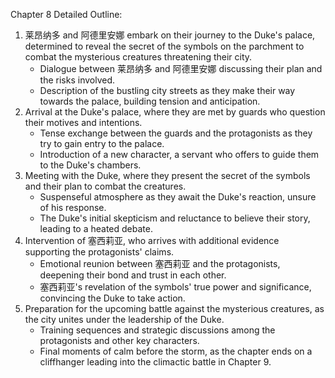 Chapter 8 Detailed Outline:
1. 莱昂纳多 and 阿德里安娜 embark on their journey to the Duke's palace, determined to reveal the secret of the symbols on the parchment to combat the mysterious creatures threatening their city.
   - Dialogue between 莱昂纳多 and 阿德里安娜 discussing their plan and the risks involved.
   - Description of the bustling city streets as they make their way towards the palace, building tension and anticipation.
2. Arrival at the Duke's palace, where they are met by guards who question their motives and intentions.
   - Tense exchange between the guards and the protagonists as they try to gain entry to the palace.
   - Introduction of a new character, a servant who offers to guide them to the Duke's chambers.
3. Meeting with the Duke, where they present the secret of the symbols and their plan to combat the creatures.
   - Suspenseful atmosphere as they await the Duke's reaction, unsure of his response.
   - The Duke's initial skepticism and reluctance to believe their story, leading to a heated debate.
4. Intervention of 塞西莉亚, who arrives with additional evidence supporting the protagonists' claims.
   - Emotional reunion between 塞西莉亚 and the protagonists, deepening their bond and trust in each other.
   - 塞西莉亚's revelation of the symbols' true power and significance, convincing the Duke to take action.
5. Preparation for the upcoming battle against the mysterious creatures, as the city unites under the leadership of the Duke.
   - Training sequences and strategic discussions among the protagonists and other key characters.
   - Final moments of calm before the storm, as the chapter ends on a cliffhanger leading into the climactic battle in Chapter 9.